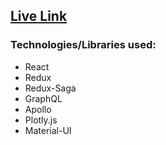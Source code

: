 ## [Live Link](https://jmichael96.github.io/Graphs/)

### Technologies/Libraries used:
- React
- Redux
- Redux-Saga
- GraphQL
- Apollo
- Plotly.js
- Material-UI
